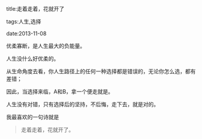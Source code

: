 title:走着走着，花就开了

tags:人生,选择

date:2013-11-08

优柔寡断，是人生最大的负能量。

人生没什么好优柔的。

从生命角度去看，你人生路径上的任何一种选择都是错误的，无论你怎么选，都有差错；

因此，当选择来临，A和B，拿一个便走就是。

人生没有对错，只有选择后的坚持，不后悔，走下去，就是对的。

我最喜欢的一句诗就是
> 走着走着，花就开了。